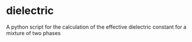 dielectric
==========

A python script for the calculation of the effective dielectric constant for a mixture of two phases
